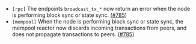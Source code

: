 - `[rpc]` The endpoints `broadcast_tx_*` now return an error when the node is
  performing block sync or state sync.
  ([\#785](https://github.com/depinnetwork/por-consensus/issues/785))
- `[mempool]` When the node is performing block sync or state sync, the mempool
  reactor now discards incoming transactions from peers, and does not propagate
  transactions to peers.
  ([\#785](https://github.com/depinnetwork/por-consensus/issues/785))
